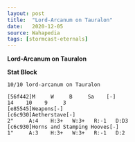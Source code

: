 ```yaml
---
layout: post
title:  "Lord-Arcanum on Tauralon"
date:   2020-12-05
source: Wahapedia
tags: [stormcast-eternals]
---
```


**Lord-Arcanum on Tauralon**

**Stat Block**
```
10/10 lord-arcanum on Tauralon
```

```
[56f442]M     W     B     Sa    [-]
14    10    9     3     
[e85545]Weapons[-]
[c6c930]Aetherstave[-]
2"     A:4    H:3+   W:3+   R:-1   D:D3  
[c6c930]Horns and Stamping Hooves[-]
1"     A:3    H:3+   W:3+   R:-1   D:2   
```



